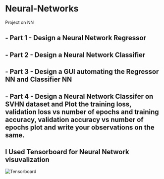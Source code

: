 
# Neural-Networks
Project on NN
## - Part 1 - Design a Neural Network Regressor
## - Part 2 - Design a Neural Network Classifier
## - Part 3 - Design a GUI automating the Regressor NN and Classifier NN
## - Part 4 - Design a Neural Network Classifer on SVHN dataset and Plot the training loss, validation loss vs number of epochs and training accuracy, validation accuracy vs number of epochs plot and write your observations on the same.

##                         I Used Tensorboard for Neural Network visuvalization
![Tensorboard](https://user-images.githubusercontent.com/62477586/124597843-9365c580-de81-11eb-8ecd-70a3912023ec.PNG)
